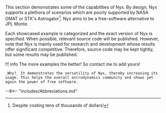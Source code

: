 This section demonstrates some of the capabilities of Nyx. By design, Nyx supports a plethora of scenarios which are poorly supported by NASA GMAT or STK's Astrogator[^1]. Nyx aims to be a free-software alternative to JPL Monte.

Each showcased example is categorized and the exact version of Nyx is specified. When possible, relevant source code will be published. However, note that Nyx is mainly used for research and development whose results offer significant competitive. Therefore, source code may be kept tightly, but some results may be published.

!!! info
    The more examples the better! So contact me to add yours!

    _Why?_ It demonstrates the versatility of Nyx, thereby increasing its usage. This helps the overall astrodynamics community and shows yet again the power of free software.

[^1]: Despite costing tens of thousands of dollars!

--8<-- "includes/Abbreviations.md"
